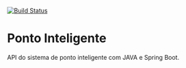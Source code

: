 [![Build Status](https://travis-ci.org/Josegonzaga/ponto-inteligente-api.svg?branch=master)](https://travis-ci.org/Josegonzaga/ponto-inteligente-api)

# Ponto Inteligente
API do sistema de ponto inteligente com JAVA e Spring Boot.
